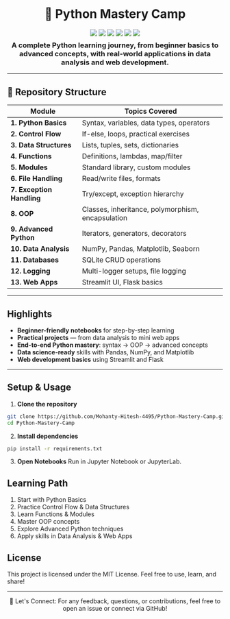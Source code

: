 <div align="center">

# 🐍 Python Mastery Camp

<img src="https://img.shields.io/badge/Python-3670A0?style=for-the-badge&logo=python&logoColor=ffdd54"/>
<img src="https://img.shields.io/badge/Streamlit-%23FE4B4B.svg?style=for-the-badge&logo=streamlit&logoColor=white"/>
<img src="https://img.shields.io/badge/Matplotlib-%23ffffff.svg?style=for-the-badge&logo=Matplotlib&logoColor=black"/>
<img src="https://img.shields.io/badge/NumPy-%23013243.svg?style=for-the-badge&logo=numpy&logoColor=white"/>
<img src="https://img.shields.io/badge/Pandas-%23150458.svg?style=for-the-badge&logo=pandas&logoColor=white"/>
<img src="https://img.shields.io/badge/SQLite-%2307405e.svg?style=for-the-badge&logo=sqlite&logoColor=white"/>

<h3 style="margin-top: 8px;">
A complete Python learning journey, from beginner basics to advanced concepts, with real-world applications in data analysis and web development.
</h3>

</div>

---

## 📂 Repository Structure

| Module | Topics Covered |
|--------|----------------|
| **1. Python Basics** | Syntax, variables, data types, operators |
| **2. Control Flow** | If-else, loops, practical exercises |
| **3. Data Structures** | Lists, tuples, sets, dictionaries |
| **4. Functions** | Definitions, lambdas, map/filter |
| **5. Modules** | Standard library, custom modules |
| **6. File Handling** | Read/write files, formats |
| **7. Exception Handling** | Try/except, exception hierarchy |
| **8. OOP** | Classes, inheritance, polymorphism, encapsulation |
| **9. Advanced Python** | Iterators, generators, decorators |
| **10. Data Analysis** | NumPy, Pandas, Matplotlib, Seaborn |
| **11. Databases** | SQLite CRUD operations |
| **12. Logging** | Multi-logger setups, file logging |
| **13. Web Apps** | Streamlit UI, Flask basics |

---

## Highlights

- **Beginner-friendly notebooks** for step-by-step learning  
- **Practical projects** — from data analysis to mini web apps  
- **End-to-end Python mastery**: syntax → OOP → advanced concepts  
- **Data science-ready** skills with Pandas, NumPy, and Matplotlib  
- **Web development basics** using Streamlit and Flask  

---

## Setup & Usage

1. **Clone the repository**
```bash
git clone https://github.com/Mohanty-Hitesh-4495/Python-Mastery-Camp.git
cd Python-Mastery-Camp
```
2. **Install dependencies**
```bash
pip install -r requirements.txt
```
3. **Open Notebooks**
Run in Jupyter Notebook or JupyterLab.

## Learning Path
1. Start with Python Basics
2. Practice Control Flow & Data Structures
3. Learn Functions & Modules
4. Master OOP concepts
5. Explore Advanced Python techniques
6. Apply skills in Data Analysis & Web Apps

## License
This project is licensed under the MIT License.
Feel free to use, learn, and share!

---

<div align="center">
💬 Let's Connect: For any feedback, questions, or contributions, feel free to open an issue or connect via GitHub!
</div> 
